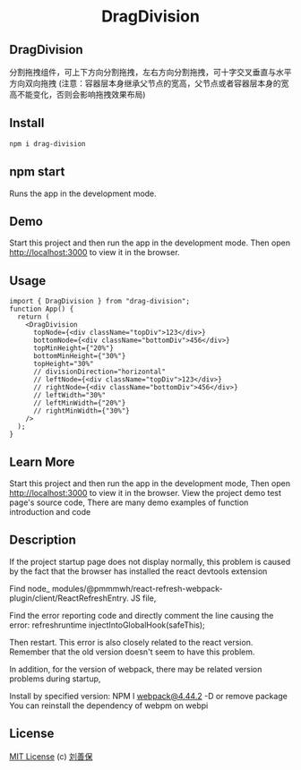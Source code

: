 <div align="center">
<h1>DragDivision</h1>
</div>

## DragDivision
分割拖拽组件，可上下方向分割拖拽，左右方向分割拖拽，可十字交叉垂直与水平方向双向拖拽
(注意：容器层本身继承父节点的宽高，父节点或者容器层本身的宽高不能变化，否则会影响拖拽效果布局)

## Install
```sh
npm i drag-division
```

## npm start
Runs the app in the development mode.

## Demo
Start this project and then run the app in the development mode.
Then open [http://localhost:3000](http://localhost:3000) to view it in the browser.

## Usage
```tsx
import { DragDivision } from "drag-division";
function App() {
  return (
    <DragDivision
      topNode={<div className="topDiv">123</div>}
      bottomNode={<div className="bottomDiv">456</div>}
      topMinHeight={"20%"}
      bottomMinHeight={"30%"}
      topHeight="30%"
      // divisionDirection="horizontal"
      // leftNode={<div className="topDiv">123</div>}
      // rightNode={<div className="bottomDiv">456</div>}
      // leftWidth="30%"
      // leftMinWidth={"20%"}
      // rightMinWidth={"30%"}
    />
  );
}
```
## Learn More
Start this project and then run the app in the development mode,
Then open [http://localhost:3000](http://localhost:3000) to view it in the browser.
View the project demo test page's source code, There are many demo examples of function introduction and code

## Description
If the project startup page does not display normally, this problem is caused by the fact that the browser has installed the react devtools extension

Find node_ modules/@pmmmwh/react-refresh-webpack-plugin/client/ReactRefreshEntry. JS file,

Find the error reporting code and directly comment the line causing the error: refreshruntime injectIntoGlobalHook(safeThis);

Then restart. This error is also closely related to the react version. Remember that the old version doesn't seem to have this problem.

In addition, for the version of webpack, there may be related version problems during startup,

Install by specified version: NPM I webpack@4.44.2 -D or remove package You can reinstall the dependency of webpm on webpi

## License

[MIT License](https://gitlab.com/1262300490/awesome-scroll/-/blob/master/LICENSE) (c) [刘善保](https://gitlab.com/1262300490)
